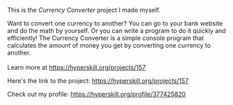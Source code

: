 This is the *Currency Converter* project I made myself.


Want to convert one currency to another? You can go to your bank website and do the math by yourself. Or you can write a program to do it quickly and efficiently! The Currency Converter is a simple console program that calculates the amount of money you get by converting one currency to another.<br/><br/>Learn more at <a href="https://hyperskill.org/projects/157?utm_source=ide&utm_medium=ide&utm_campaign=ide&utm_content=project-card">https://hyperskill.org/projects/157</a>

Here's the link to the project: https://hyperskill.org/projects/157

Check out my profile: https://hyperskill.org/profile/377425820